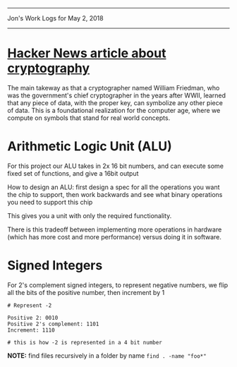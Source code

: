*****************************************************************

Jon's Work Logs for May 2, 2018

*****************************************************************

# [Hacker News article about cryptography](http://www.cabinetmagazine.org/issues/40/sherman.php)

The main takeway as that a cryptographer named William Friedman, who was the government's chief cryptographer in the years after WWII, learned that any piece of data, with the proper key, can symbolize any other piece of data.  This is a foundational realization for the computer age, where we compute on symbols that stand for real world concepts.

# Arithmetic Logic Unit (ALU)

For this project our ALU takes in 2x 16 bit numbers, and can execute some fixed set of functions, and give a 16bit output

How to design an ALU: first design a spec for all the operations you want the chip to support, then work backwards and see what binary operations you need to support this chip

This gives you a unit with only the required functionality.

There is this tradeoff between implementing more operations in hardware (which has more cost and more performance) versus doing it in software.

# Signed Integers

For 2's complement signed integers, to represent negative numbers, we flip all the bits of the positive number, then increment by 1

```
# Represent -2

Positive 2: 0010
Positive 2's complement: 1101
Increment: 1110

# this is how -2 is represented in a 4 bit number
```

**NOTE:** find files recursively in a folder by name `find . -name "foo*"`